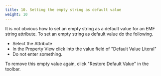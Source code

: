 ```yaml
---
title: 10. Setting the empty string as default value
weight: 10
---
```



It is not obvious how to set an empty string as a default value for an EMF string attribute. To set an empty string as default value do the following.

-   Select the Attribute
-   In the Property View click into the value field of \"Default Value Literal\"
-   Do not enter something.

To remove this empty value again, click \"Restore Default Value\" in the toolbar.

